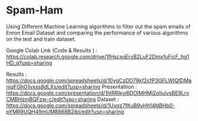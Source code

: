 # Spam-Ham
Using Different Machine Learning algorithms to filter out the spam emails of Enron Email Dataset and comparing the performance of various algorithms on the test and train dataset.

Google Colab Link (Code & Results ) : https://colab.research.google.com/drive/1fHscxoErvB2LuF2DmxfuFicF_hg1HD_g?usp=sharing

Results : https://docs.google.com/spreadsheets/d/10ygCzDD79kf2cfP3GFLWlQfDManiqFGhO1vxss8dLXs/edit?usp=sharing
Presentattion : https://docs.google.com/presentation/d/1hlRRlkyi6DOlMHMj2oIiuivsBE9LrvCMBHzmBQFzw-c/edit?usp=sharing
Dataset : https://docs.google.com/spreadsheets/d/1Uvqz7fKuB9vHh14NBHb0-pYMR9UQH49mUM8868B2ibI/edit?usp=sharing
